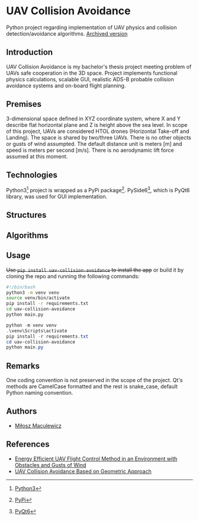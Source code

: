 # UAV Collision Avoidance

Python project regarding implementation of UAV physics and collision detection/avoidance algorithms.
[Archived version](https://github.com/mldxo/uav-collision-avoidance-2)

## Introduction

UAV Collision Avoidance is my bachelor's thesis project meeting problem of UAVs safe cooperation in the 3D space. Project implements functional physics calculations, scalable GUI, realistic ADS-B probable collision avoidance systems and on-board flight planning.

## Premises

3-dimensional space defined in XYZ coordinate system, where X and Y describe flat horizontal plane and Z is height above the sea level. In scope of this project, UAVs are considered HTOL drones (Horizontal Take-off and Landing). The space is shared by two/three UAVs. There is no other objects or gusts of wind assumpted. The default distance unit is meters [m] and speed is meters per second [m/s]. There is no aerodynamic lift force assumed at this moment.

## Technologies

Python3[^1] project is wrapped as a PyPi package[^2]. PySide6[^3], which is PyQt6 library, was used for GUI implementation.

## Structures

## Algorithms

## Usage

~~Use `pip install uav-collision-avoidance` to install the app~~ or build it by cloning the repo and running the following commands:

```bash
#!/bin/bash
python3 -m venv venv
source venv/bin/activate
pip install -r requirements.txt
cd uav-collision-avoidance
python main.py
```

```powershell
python -m venv venv
.\venv\Scripts\activate
pip install -r requirements.txt
cd uav-collision-avoidance
python main.py
```

## Remarks

One coding convention is not preserved in the scope of the project. Qt's methods are CamelCase formatted and the rest is snake_case, default Python naming convention.

## Authors

- [Miłosz Maculewicz](https://github.com/mldxo)

## References

- [Energy Efficient UAV Flight Control Method in an Environment with Obstacles and Gusts of Wind](https://www.mdpi.com/1638452)
- [UAV Collision Avoidance Based on Geometric Approach](https://ieeexplore.ieee.org/document/4655013)

[^1]: [Python3](https://www.python.org/)
[^2]: [PyPi](https://pypi.org/)
[^3]: [PyQt6](https://doc.qt.io/qtforpython-6/)
